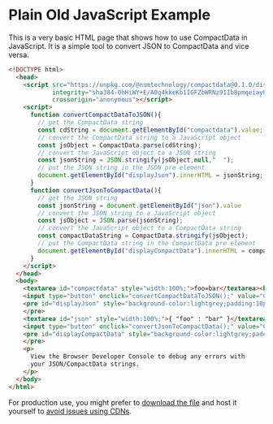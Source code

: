 # Plain Old JavaScript Example

This is a very basic HTML page that shows how to use CompactData in JavaScript.
It is a simple tool to convert JSON to CompactData and vice versa.

```html
<!DOCTYPE html>
  <head>
    <script src="https://unpkg.com/@numtechnology/compactdata@0.1.0/dist/bundle.js" 
            integrity="sha384-0hHiWY+E/A0q4kkeKb1IGFZbWRNz9IIb8pmqeiayU7F6XyCDuL92OYD77QkAYbMG" 
            crossorigin="anonymous"></script>
    <script>
      function convertCompactDataToJSON(){
        // get the CompactData string
        const cdString = document.getElementById("compactdata").value;
        // convert the CompactData string to a JavaScript object
        const jsObject = CompactData.parse(cdString);
        // convert the JavaScript object to a JSON string
        const jsonString = JSON.stringify(jsObject,null,"  ");
        // put the JSON string in the JSON pre element
        document.getElementById("displayJson").innerHTML = jsonString;
      }
      function convertJsonToCompactData(){
        // get the JSON string
        const jsonString = document.getElementById("json").value
        // convert the JSON string to a JavaScript object
        const jsObject = JSON.parse(jsonString);
        // convert the JavaScript object to a CompactData string
        const compactDataString = CompactData.stringify(jsObject);
        // put the CompactData string in the CompactData pre element
        document.getElementById("displayCompactData").innerHTML = compactDataString;
      }    
    </script>
  </head>
  <body>
    <textarea id="compactdata" style="width:100%;">foo=bar</textarea><br>
    <input type="button" onclick="convertCompactDataToJSON();" value="Convert to JSON">
    <pre id="displayJson" style="background-color:lightgrey;padding:10px;">
    </pre>
    <textarea id="json" style="width:100%;">{ "foo" : "bar" }</textarea><br>
    <input type="button" onclick="convertJsonToCompactData();" value="Convert to CompactData">
    <pre id="displayCompactData" style="background-color:lightgrey;padding:10px;">
    </pre>
    <p>
      View the Browser Developer Console to debug any errors with 
      your JSON/CompactData strings.
    </p>
  </body>
</html>
```

For production use, you might prefer to [download the file](https://unpkg.com/@numtechnology/compactdata@0.1.0/dist/bundle.js) and host it yourself to [avoid issues using CDNs](https://blog.wesleyac.com/posts/why-not-javascript-cdn).